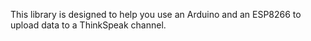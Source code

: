 This library is designed to help you use an Arduino and an ESP8266 to upload data to a ThinkSpeak channel.
